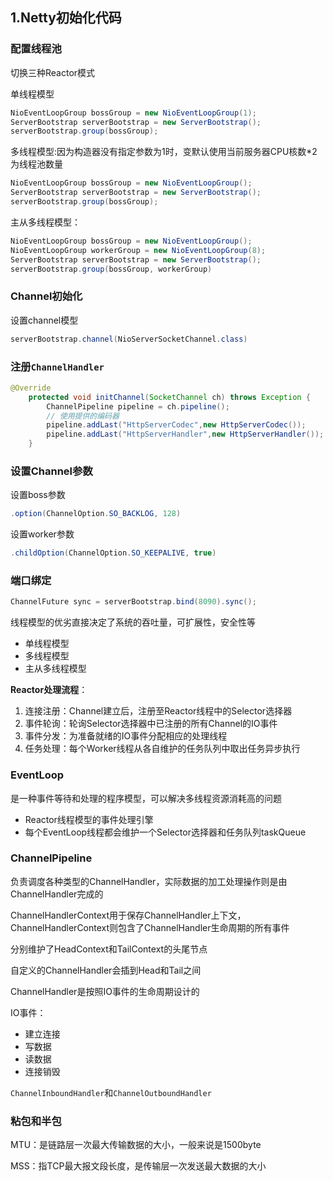 ## 1.Netty初始化代码

### 配置线程池

切换三种Reactor模式

单线程模型

```java
NioEventLoopGroup bossGroup = new NioEventLoopGroup(1);
ServerBootstrap serverBootstrap = new ServerBootstrap();
serverBootstrap.group(bossGroup);
```

多线程模型:因为构造器没有指定参数为1时，变默认使用当前服务器CPU核数*2为线程池数量

```java
NioEventLoopGroup bossGroup = new NioEventLoopGroup();
ServerBootstrap serverBootstrap = new ServerBootstrap();
serverBootstrap.group(bossGroup);
```

主从多线程模型：

```java
NioEventLoopGroup bossGroup = new NioEventLoopGroup();
NioEventLoopGroup workerGroup = new NioEventLoopGroup(8);
ServerBootstrap serverBootstrap = new ServerBootstrap();
serverBootstrap.group(bossGroup, workerGroup)
```

### Channel初始化

设置channel模型

```java
serverBootstrap.channel(NioServerSocketChannel.class)
```

### 注册`ChannelHandler`

```java
@Override
    protected void initChannel(SocketChannel ch) throws Exception {
        ChannelPipeline pipeline = ch.pipeline();
        // 使用提供的编码器
        pipeline.addLast("HttpServerCodec",new HttpServerCodec());
        pipeline.addLast("HttpServerHandler",new HttpServerHandler());
    }
```

### 设置Channel参数

设置boss参数

```java
.option(ChannelOption.SO_BACKLOG, 128)
```

设置worker参数

```java
.childOption(ChannelOption.SO_KEEPALIVE, true)
```

### 端口绑定

```java
ChannelFuture sync = serverBootstrap.bind(8090).sync();
```

线程模型的优劣直接决定了系统的吞吐量，可扩展性，安全性等

- 单线程模型
- 多线程模型
- 主从多线程模型

**Reactor处理流程**：

1. 连接注册：Channel建立后，注册至Reactor线程中的Selector选择器
2. 事件轮询：轮询Selector选择器中已注册的所有Channel的IO事件
3. 事件分发：为准备就绪的IO事件分配相应的处理线程
4. 任务处理：每个Worker线程从各自维护的任务队列中取出任务异步执行

### EventLoop

是一种事件等待和处理的程序模型，可以解决多线程资源消耗高的问题

- Reactor线程模型的事件处理引擎
- 每个EventLoop线程都会维护一个Selector选择器和任务队列taskQueue

### ChannelPipeline

负责调度各种类型的ChannelHandler，实际数据的加工处理操作则是由ChannelHandler完成的

ChannelHandlerContext用于保存ChannelHandler上下文，ChannelHandlerContext则包含了ChannelHandler生命周期的所有事件

分别维护了HeadContext和TailContext的头尾节点

自定义的ChannelHandler会插到Head和Tail之间

ChannelHandler是按照IO事件的生命周期设计的

IO事件：

- 建立连接
- 写数据
- 读数据
- 连接销毁

`ChannelInboundHandler`和`ChannelOutboundHandler`

### 粘包和半包

MTU：是链路层一次最大传输数据的大小，一般来说是1500byte

MSS：指TCP最大报文段长度，是传输层一次发送最大数据的大小

